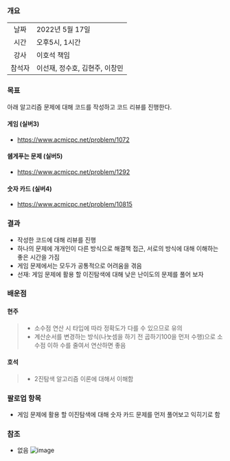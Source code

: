 
### 개요
|  |  |
| :---:  | :--- |
| 날짜 | 2022년 5월 17일 |
| 시간 | 오후5시, 1시간 |
| 강사 | 이호석 책임 |
| 참석자 | 이선재, 정수호, 김현주, 이창민 |

### 목표
아래 알고리즘 문제에 대해 코드를 작성하고 코드 리뷰를 진행한다.

#### 게임 (실버3)

+ https://www.acmicpc.net/problem/1072

#### 쉡게푸는 문제 (실버5)

+ https://www.acmicpc.net/problem/1292

#### 숫자 카드 (실버4)

+ https://www.acmicpc.net/problem/10815

### 결과

+ 작성한 코드에 대해 리뷰를 진행
+ 하나의 문제에 개개인이 다른 방식으로 해결책 접근, 서로의 방식에 대해 이해하는 좋은 시간을 가짐
+ 게임 문제에서는 모두가 공통적으로 어려움을 겪음
+ 선재: 게임 문제에 활용 할 이진탐색에 대해 낮은 난이도의 문제를 풀어 보자

### 배운점

#### 현주

> * 소수점 연산 시 타입에 따라 정확도가 다를 수 있으므로 유의
> * 계산순서를 변경하는 방식(나눗셈을 하기 전 곱하기100을 먼저 수행)으로 소수점 이하 수를 줄여서 연산하면 좋음

#### 호석

> * 2진탐색 알고리즘 이론에 대해서 이해함


### 팔로업 항목
+ 게임 문제에 활용 할 이진탐색에 대해 숫자 카드 문제를 먼저 풀어보고 익히기로 함

### 참조
+ 없음
![image](https://user-images.githubusercontent.com/6936069/168771721-78a13426-a8e0-4c78-bad5-3b6730cd28e8.png)
